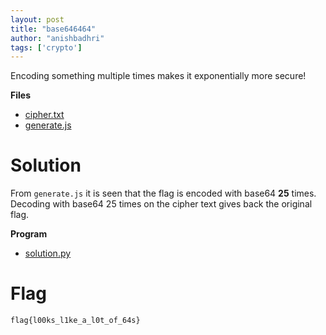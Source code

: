 ```yaml
---
layout: post
title: "base646464"
author: "anishbadhri"
tags: ['crypto']
---
```


Encoding something multiple times makes it exponentially more secure!

**Files**
- [cipher.txt]({{site.baseurl}}/assets/sanity-check/cipher.txt)
- [generate.js]({{site.baseurl}}/assets/sanity-check/generate.js)

# Solution

From `generate.js` it is seen that the flag is encoded with base64 **25** times. Decoding with base64 25 times on the cipher text gives back the original flag.

**Program**
- [solution.py]({{site.baseurl}}/assets/sanity-check/solution.py)

# Flag
```
flag{l00ks_l1ke_a_l0t_of_64s}
```